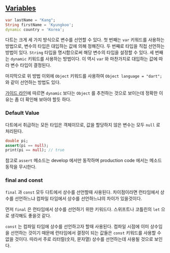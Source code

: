## [Variables](https://dart.dev/guides/language/language-tour#variables)

```dart
var lastName = "Kang";
String firstName = 'Kyungkoo';
dynamic country = 'Korea';
```

다트는 크게 세 가지 방식으로 변수를 선언할 수 있다.
첫 번째는 `var` 키워드를 사용하는 방법으로, 변수의 타입은 대입하는 값에 의해 정해진다.
두 번째로 타입을 직접 선언하는 방법이 있다.
`String` 타입을 명시함으로써 해당 변수의 타입을 설정할 수 있다.
세 번째는 `dynamic` 키워드를 사용하는 방법이다. 이 역시 `var` 와 마찬가지로 대입하는 값에 따라 변수 타입이 결정된다.

마지막으로 위 방법 이외에 `Object` 키워드를 사용하여 `Object language = "dart";` 와 같이 선언하는 방법도 있다.

[가이드 라인](https://dart.dev/guides/language/effective-dart/design#do-annotate-with-object-instead-of-dynamic-to-indicate-any-object-is-allowed)에 따르면 `dynamic` 보다는 `Object` 를 추천하는 것으로 보이는데 정확한 이유는 좀 더 확인해 보아야 할듯 하다.


### Default Value
다트에서 취급하는 모든 타입은 객체이므로, 값을 할당하지 않은 변수는 모두 `null` 로 처리된다.

```dart
double pi;
assert(pi == null);
print(pi == null); // true
```

참고로 `assert` 메소드는 develop 에서만 동작하며 production code 에서는 메소드 동작을 무시한다.


### final and const
`final` 과 `const` 모두 다트에서 상수를 선언할때 사용된다. 차이점이라면 런타임에서 상수를 선언하느냐 컴파일 타임에서 상수를 선언하느냐의 차이가 있을것이다.

먼저 `final` 은 런타임에서 상수를 선언하기 위한 키워드다. 스위프트나 코틀린의 `let` 으로 생각해도 좋을것 같다.

`const` 는 컴파일 타임에 상수를 선언하고자 할때 사용된다. 컴파일 시점에 이미 상수임을 선언하는 것이기 때문에 런타임에서 결정이 되는 값들은 `const` 키워드를 사용할 수 없을 것이다. 따라서 주로 리터럴(숫자, 문자열) 상수를 선언하는데 사용될 것으로 보인다.
